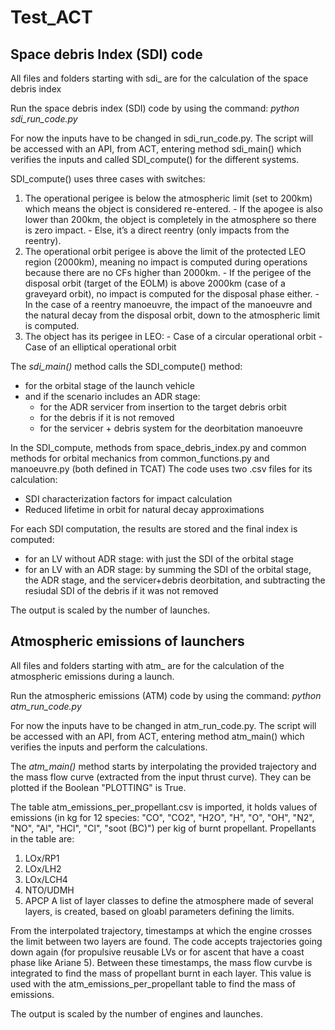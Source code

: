 # Test_ACT
## Space debris Index (SDI) code
All files and folders starting with sdi_ are for the calculation of the space debris index

Run the space debris index (SDI) code by using the command: _python sdi_run_code.py_

For now the inputs have to be changed in sdi_run_code.py. The script will be accessed with an API, from ACT, entering method sdi_main() which verifies the inputs and called SDI_compute() for the different systems.

SDI_compute() uses three cases with switches:
  1. The operational perigee is below the atmospheric limit (set to 200km) which means the object is considered re-entered.
    - If the apogee is also lower than 200km, the object is completely in the atmosphere so there is zero impact.
    - Else, it’s a direct reentry (only impacts from the reentry).
  2. The operational orbit perigee is above the limit of the protected LEO region (2000km), meaning no impact is computed during operations because there are no CFs higher than 2000km.
    - If the perigee of the disposal orbit (target of the EOLM) is above 2000km (case of a graveyard orbit), no impact is computed for the disposal phase either.
    - In the case of a reentry manoeuvre, the impact of the manoeuvre and the natural decay from the disposal orbit, down to the atmospheric limit is computed.
  3. The object has its perigee in LEO:
    - Case of a circular operational orbit
    - Case of an elliptical operational orbit

The _sdi_main()_ method calls the SDI_compute() method:
- for the orbital stage of the launch vehicle
- and if the scenario includes an ADR stage: 
    - for the ADR servicer from insertion to the target debris orbit
    - for the debris if it is not removed
    - for the servicer + debris system for the deorbitation manoeuvre

In the SDI_compute, methods from space_debris_index.py and common methods for orbital mechanics from common_functions.py and manoeuvre.py (both defined in TCAT)
The code uses two .csv files for its calculation:
- SDI characterization factors for impact calculation
- Reduced lifetime in orbit for natural decay approximations 

For each SDI computation, the results are stored and the final index is computed:
- for an LV without ADR stage: with just the SDI of the orbital stage
- for an LV with an ADR stage: by summing the SDI of the orbital stage, the ADR stage, and the servicer+debris deorbitation, and subtracting the resiudal SDI of the debris if it was not removed

The output is scaled by the number of launches.

## Atmospheric emissions of launchers
All files and folders starting with atm_ are for the calculation of the atmospheric emissions during a launch.

Run the atmospheric emissions (ATM) code by using the command: _python atm_run_code.py_

For now the inputs have to be changed in atm_run_code.py. The script will be accessed with an API, from ACT, entering method atm_main() which verifies the inputs and perform the calculations.

The _atm_main()_ method starts by interpolating the provided trajectory and the mass flow curve (extracted from the input thrust curve). They can be plotted if the Boolean "PLOTTING" is True.

The table atm_emissions_per_propellant.csv is imported, it holds values of emissions (in kg for 12 species: "CO", "CO2", "H2O", "H", "O", "OH", "N2", "NO", "Al", "HCl", "Cl", "soot (BC)") per kig of burnt propellant. Propellants in the table are:
1. LOx/RP1
2. LOx/LH2
3. LOx/LCH4
4. NTO/UDMH
5. APCP
A list of layer classes to define the atmosphere made of several layers, is created, based on gloabl parameters defining the limits.

From the interpolated trajectory, timestamps at which the engine crosses the limit between two layers are found. The code accepts trajectories going down again (for propulsive reusable LVs or for ascent that have a coast phase like Ariane 5). Between these timestamps, the mass flow curvbe is integrated to find the mass of propellant burnt in each layer. This value is used with the atm_emissions_per_propellant table to find the mass of emissions.

The output is scaled by the number of engines and launches.